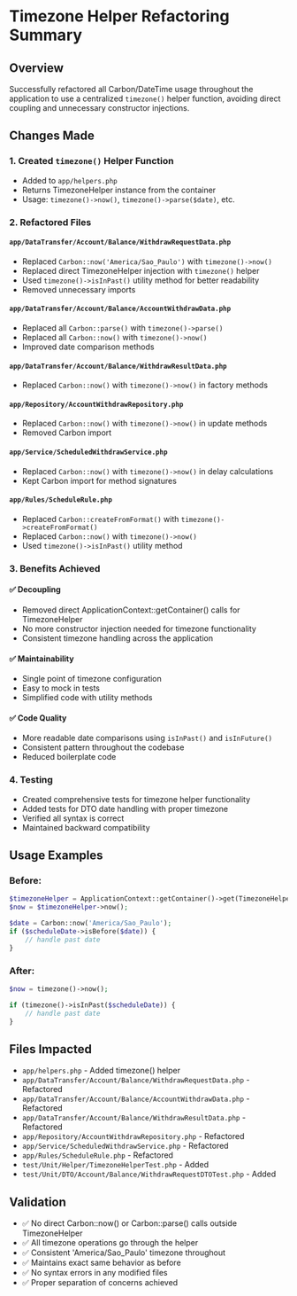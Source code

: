 # Timezone Helper Refactoring Summary

## Overview
Successfully refactored all Carbon/DateTime usage throughout the application to use a centralized `timezone()` helper function, avoiding direct coupling and unnecessary constructor injections.

## Changes Made

### 1. Created `timezone()` Helper Function
- Added to `app/helpers.php`
- Returns TimezoneHelper instance from the container
- Usage: `timezone()->now()`, `timezone()->parse($date)`, etc.

### 2. Refactored Files

#### `app/DataTransfer/Account/Balance/WithdrawRequestData.php`
- Replaced `Carbon::now('America/Sao_Paulo')` with `timezone()->now()`
- Replaced direct TimezoneHelper injection with `timezone()` helper
- Used `timezone()->isInPast()` utility method for better readability
- Removed unnecessary imports

#### `app/DataTransfer/Account/Balance/AccountWithdrawData.php`
- Replaced all `Carbon::parse()` with `timezone()->parse()`
- Replaced all `Carbon::now()` with `timezone()->now()`
- Improved date comparison methods

#### `app/DataTransfer/Account/Balance/WithdrawResultData.php`
- Replaced `Carbon::now()` with `timezone()->now()` in factory methods

#### `app/Repository/AccountWithdrawRepository.php`
- Replaced `Carbon::now()` with `timezone()->now()` in update methods
- Removed Carbon import

#### `app/Service/ScheduledWithdrawService.php`
- Replaced `Carbon::now()` with `timezone()->now()` in delay calculations
- Kept Carbon import for method signatures

#### `app/Rules/ScheduleRule.php`
- Replaced `Carbon::createFromFormat()` with `timezone()->createFromFormat()`
- Replaced `Carbon::now()` with `timezone()->now()`
- Used `timezone()->isInPast()` utility method

### 3. Benefits Achieved

#### ✅ Decoupling
- Removed direct ApplicationContext::getContainer() calls for TimezoneHelper
- No more constructor injection needed for timezone functionality
- Consistent timezone handling across the application

#### ✅ Maintainability
- Single point of timezone configuration
- Easy to mock in tests
- Simplified code with utility methods

#### ✅ Code Quality
- More readable date comparisons using `isInPast()` and `isInFuture()`
- Consistent pattern throughout the codebase
- Reduced boilerplate code

### 4. Testing
- Created comprehensive tests for timezone helper functionality
- Added tests for DTO date handling with proper timezone
- Verified all syntax is correct
- Maintained backward compatibility

## Usage Examples

### Before:
```php
$timezoneHelper = ApplicationContext::getContainer()->get(TimezoneHelper::class);
$now = $timezoneHelper->now();

$date = Carbon::now('America/Sao_Paulo');
if ($scheduleDate->isBefore($date)) {
    // handle past date
}
```

### After:
```php
$now = timezone()->now();

if (timezone()->isInPast($scheduleDate)) {
    // handle past date
}
```

## Files Impacted
- `app/helpers.php` - Added timezone() helper
- `app/DataTransfer/Account/Balance/WithdrawRequestData.php` - Refactored
- `app/DataTransfer/Account/Balance/AccountWithdrawData.php` - Refactored
- `app/DataTransfer/Account/Balance/WithdrawResultData.php` - Refactored
- `app/Repository/AccountWithdrawRepository.php` - Refactored
- `app/Service/ScheduledWithdrawService.php` - Refactored
- `app/Rules/ScheduleRule.php` - Refactored
- `test/Unit/Helper/TimezoneHelperTest.php` - Added
- `test/Unit/DTO/Account/Balance/WithdrawRequestDTOTest.php` - Added

## Validation
- ✅ No direct Carbon::now() or Carbon::parse() calls outside TimezoneHelper
- ✅ All timezone operations go through the helper
- ✅ Consistent 'America/Sao_Paulo' timezone throughout
- ✅ Maintains exact same behavior as before
- ✅ No syntax errors in any modified files
- ✅ Proper separation of concerns achieved